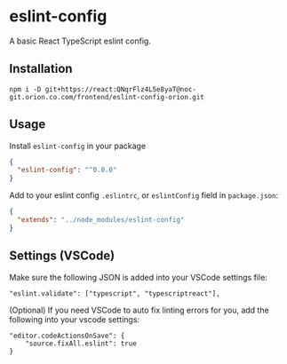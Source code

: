 # eslint-config
A basic React TypeScript eslint config.

## Installation
``` 
npm i -D git+https://react:QNqrFlz4L5e8yaT@noc-git.orion.co.com/frontend/eslint-config-orion.git
```

## Usage
Install `eslint-config` in your package
```json
{
  "eslint-config": "^0.0.0"
}
```

Add to your eslint config `.eslintrc`, or `eslintConfig` field in `package.json`:

```json
{
  "extends": "../node_modules/eslint-config"
}
```

## Settings (VSCode)
Make sure the following JSON is added into your VSCode settings file:
```
"eslint.validate": ["typescript", "typescriptreact"],
```

(Optional) If you need VSCode to auto fix linting errors for you, add the following into your vscode settings:
```
"editor.codeActionsOnSave": {
    "source.fixAll.eslint": true 
}
```
